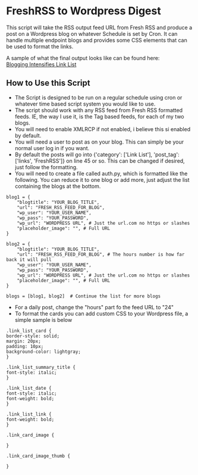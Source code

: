 # FreshRSS to Wordpress Digest

This script will take the RSS output feed URL from Fresh RSS and produce a post on a Wordpress blog on whatever Schedule is set by Cron.  It can handle multiple endpoint blogs and provides some CSS elements that can be used to format the links.

A sample of what the final output looks like can be found here:  
[Blogging Intensifies Link List](https://bloggingintensifies.com/category/feeds/link-list/)

## How to Use this Script

* The Script is designed to be run on a regular schedule using cron or whatever time based script system you would like to use.
* The script should work with any RSS feed from Fresh RSS formatted feeds.  IE, the way I use it, is the Tag based feeds, for each of my two blogs.
* You will need to enable XMLRCP if not enabled, i believe this si enabled by default.
* You will need a user to post as on your blog.  This can simply be your normal user log in if you want.
* By default the posts will go into {'category': ['Link List'], 'post_tag': ['links', 'FreshRSS']} on line 45 or so.  This can be changed if desired, just follow the formatting.
* You will need to create a file called auth.py, which is formatted like the following.  You can reduce it to one blog or add more, just adjust the list containing the blogs at the bottom.
```
blog1 = {
    "blogtitle": "YOUR_BLOG_TITLE",
    "url": "FRESH_RSS_FEED_FOR_BLOG",
    "wp_user": "YOUR_USER_NAME",
    "wp_pass": "YOUR_PASSWORD",
    "wp_url": "WORDPRESS URL", # Just the url.com no https or slashes
    "placeholder_image": "", # Full URL
}

blog2 = {
    "blogtitle": "YOUR_BLOG_TITLE",
    "url": "FRESH_RSS_FEED_FOR_BLOG", # The hours number is how far back it will pull
    "wp_user": "YOUR_USER_NAME",
    "wp_pass": "YOUR_PASSWORD",
    "wp_url": "WORDPRESS URL", # Just the url.com no https or slashes
    "placeholder_image": "", # Full URL
}

blogs = [blog1, blog2]  # Continue the list for more blogs
```

* For a daily post, change the "hours" part fo the feed URL to "24"
* To format the cards you can add custom CSS to your Wordpress file, a simple sample is below
```
.link_list_card {
border-style: solid;
margin: 20px;
padding: 10px;
background-color: lightgray;
}

.link_list_summary_title {
font-style: italic;
}

.link_list_date {
font-style: italic;
font-weight: bold;
}

.link_list_link {
font-weight: bold;
}

.link_card_image {

}

.link_card_image_thumb {

}
```


